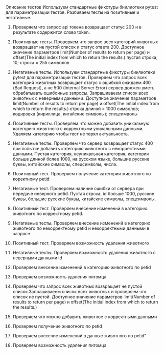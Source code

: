 Описание тестов
    Используем стандартные фикстуры биилиотеки pytest для параметризации тестов.
    Разбиваем тесты на позитивные и негативные.
    
1.  Проверяем что запрос api токена возвращает статус 200 и в результате содержится слово token.
   
2.  Позитивные тесты. 
    Проверяем что запрос всех категорий животных возвращает не пустой список и статус ответа 200.
    Доступное значение параметров limit(Number of results to return per page) и offset(The initial index from which
    to return the results.)
    пустая строка; 10; строка = 255 символов
    
3. Негативные тесты. Используем стандартные фикстуры биилиотеки pytest для параметризации тестов.
   Проверяем что запрос всех категорий животных возвращает статус с ошибкой ожидаем 400 (Bad Request), а не 500 (Internal Server Error) сервер должен уметь обрабатывать ошибочные запросы. Запрашиваеем список всех животных c неверными данными.
   Доступное значение параметров limit(Number of results to return per page) и offset(The initial index from which
   to return the results.)
   строка длиной > 1000 символов; кодировка (кириллица, китайские символы); спецсимволы

4. Позитивные тесты. Проверяем что можно добавить уникальную категорию животного с корректными уникальными данными. Удаляем категорию чтобы тест не терял актуальность.

5. Негативные тесты. Проверяем что сервер возвращает статус 400 при попытке добавить категорию животного с некорректными данными.
   Пустая категория, неуникальная категория, категория больше длиной более 1000, на русском языке, большие русские 
   буквы, китайские символы, спецсимволы, числа.

6.  Позитивный тест. Проверяем получение категории животного по коректному petid
   
7.  Негативные тест. Проверяем наличие ошибки от сервера при передаче неверного petid.
    Пустая строка, id больше 1000, русские буквы, большие русские буквы, китайские символы, спецсимволы.

8. Позитивный тест. Проверяем внесение изменений в категорию животного по корректному petid.
   
9. Негативные тесты. Проверяем внесение изменений в категорию животного по некорректному petid
   и некорректными данными в запросе

10. Позитивный тест. Проверяем возможность удаления животного

11. Негативные тесты. Проверяем возможность удаления животного c неверными данными id

   
12.  Проверяем внесение изменений в категорию животного по petid
13.  Проверяем возможность удаления питомца
14.  Проверяем что запрос всех животных возвращает не пустой список.Запрашиваеем список всех животных и проверяем что список не пустой.
    Доступное значение параметров limit(Number of results to return per page) и offset(The initial index from which
    to return the results.)
15.  Проверяем что можно добавить животное с корректными данными
16.  Проверяем получение животного по petid
17. Проверяем внесение изменений в данные животного по petid"
18. Проверяем возможность удаления питомца
